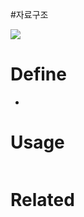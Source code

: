 #자료구조 

![](https://blog.kakaocdn.net/dn/tdpf5/btq127JQCI8/LSdj32IFJg2bsAinWk5bBK/img.png)

# Define
- 

# Usage
```
```

# Related 